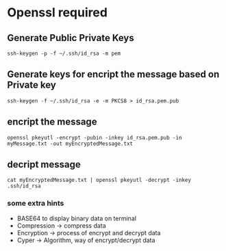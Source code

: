 # Openssl required

## Generate Public Private Keys

```ssh-keygen -p -f ~/.ssh/id_rsa -m pem```

## Generate keys for encript the message based on Private key

```ssh-keygen -f ~/.ssh/id_rsa -e -m PKCS8 > id_rsa.pem.pub```

## encript the message

```openssl pkeyutl -encrypt -pubin -inkey id_rsa.pem.pub -in myMessage.txt -out myEncryptedMessage.txt```

## decript message

```cat myEncryptedMessage.txt | openssl pkeyutl -decrypt -inkey .ssh/id_rsa```


### some extra hints
- BASE64 to display binary data on terminal
- Compression -> compress data
- Encryption -> process of encrypt and decrypt data
- Cyper -> Algorithm, way of encrypt/decrypt data
